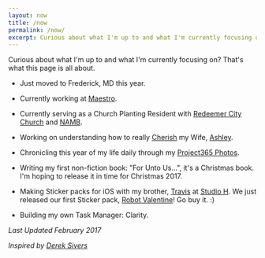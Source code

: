 ```yaml
---
layout: now
title: /now
permalink: /now/
excerpt: Curious about what I'm up to and what I'm currently focusing on?  That's what this page is all about. Current as of February 2017.
---
```


Curious about what I'm up to and what I'm currently focusing on?  That's what this page is all about.

- Just moved to Frederick, MD this year.
- Currently working at [Maestro](https://meetmaestro.com).
- Currently serving as a Church Planting Resident with [Redeemer City Church](http://redeemerdc.org) and [NAMB](https://www.namb.net).

- Working on understanding how to really [Cherish](http://amzn.to/2lkGq4Q) my Wife, [Ashley](http://ashleyhinkle.com).
- Chronicling this year of my life daily through my [Project365 Photos](/project365).
- Writing my first non-fiction book: "For Unto Us...", it's a Christmas book. I'm hoping to release it in time for Christmas 2017.
- Making Sticker packs for iOS with my brother, [Travis](https://twitter.com/travishinkle) at [Studio H](http://studioh.software). We just released our first Sticker pack, [Robot Valentine](http://studioh.software/robot_valentine)! Go buy it. :)
- Building my own Task Manager: Clarity.


_Last Updated February 2017_

_Inspired by [Derek Sivers](https://sivers.org/nowff)_